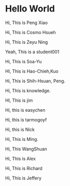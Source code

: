 # Hello World

Hi, This is Peng Xiao

Hi, This is Cosmo Hsueh

Hi, This is Zeyu Ning

Yeah, This is a student001

Hi, This is Soa-Yu

HI, This is Hao-Chieh,Kuo 

Hi, This is Shih-Hsuan, Peng.

Hi, This is knowledge.

HI, This is jim

Hi, this is easychen

Hi, this is tarmogoyf

Hi, this is Nick

Hi, This is Ming.

Hi, This WangShuan

Hi, This is Alex

Hi, This is Richard 

Hi, This is Jeffery